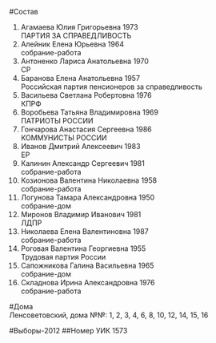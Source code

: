 #Состав
1. Агамаева Юлия Григорьевна 1973   
    ПАРТИЯ ЗА СПРАВЕДЛИВОСТЬ
2. Алейник Елена Юрьевна 1964   
    собрание-работа
3. Антоненко Лариса Анатольевна 1970   
    СР
4. Баранова Елена Анатольевна 1957   
    Российская партия пенсионеров за справедливость
5. Васильева Светлана Робертовна 1976   
    КПРФ
6. Воробьева Татьяна Владимировна 1969   
    ПАТРИОТЫ РОССИИ
7. Гончарова Анастасия Сергеевна 1986   
    КОММУНИСТЫ РОССИИ
8. Иванов Дмитрий Алексеевич 1983   
    ЕР
9. Калинин Александр Сергеевич 1981   
    собрание-работа
10. Козионова Валентина Николаевна 1958   
    собрание-работа
11. Логунова Тамара Александровна 1950   
    собрание-дом
12. Миронов Владимир Иванович 1981   
    ЛДПР
13. Николаева Елена Валентиновна 1987   
    собрание-работа
14. Роговая Валентина Георгиевна 1955   
    Трудовая партия России
15. Сапожникова Галина Васильевна 1965   
    собрание-дом
16. Складнова Ирина Александровна 1976   
    собрание-работа

#Дома  
Ленсоветовский, дома №№: 1, 2, 3, 4, 6, 8, 10, 12, 14, 15, 16

#Выборы-2012
##Номер УИК
1573
